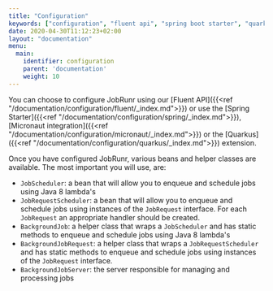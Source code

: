 ```yaml
---
title: "Configuration"
keywords: ["configuration", "fluent api", "spring boot starter", "quarkus extension", "processing jobs", "managing jobs", "spring starter", "configuration java", "configure spring boot", "spring boot configuration", "spring boot java configuration", "spring application configuration", "spring server configuration"]
date: 2020-04-30T11:12:23+02:00
layout: "documentation"
menu: 
  main: 
    identifier: configuration
    parent: 'documentation'
    weight: 10
---
```


You can choose to configure JobRunr using our [Fluent  API]({{<ref "/documentation/configuration/fluent/_index.md">}}) or use the [Spring Starter]({{<ref "/documentation/configuration/spring/_index.md">}}), [Micronaut integration]({{<ref "/documentation/configuration/micronaut/_index.md">}}) or the [Quarkus]({{<ref "/documentation/configuration/quarkus/_index.md">}}) extension.

Once you have configured JobRunr, various beans and helper classes are available. The most important you will use, are:
- `JobScheduler`: a bean that will allow you to enqueue and schedule jobs using Java 8 lambda's
- `JobRequestScheduler`: a bean that will allow you to enqueue and schedule jobs using instances of the `JobRequest` interface. For each `JobRequest` an appropriate handler should be created.
- `BackgroundJob`: a helper class that wraps a `JobScheduler` and has static methods to enqueue and schedule jobs using Java 8 lambda's
- `BackgroundJobRequest`: a helper class that wraps a `JobRequestScheduler` and has static methods to enqueue and schedule jobs using instances of the `JobRequest` interface.
- `BackgroundJobServer`: the server responsible for managing and processing jobs
